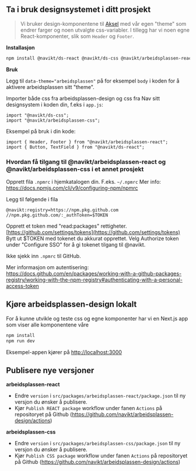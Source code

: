 ## Ta i bruk designsystemet i ditt prosjekt

>Vi bruker design-komponentene til [Aksel](https://aksel.nav.no/) med vår egen "theme" som endrer farger og noen
utvalgte css-variabler. I tillegg har vi noen egne React-komponenter, slik som `Header` og `Footer`.

**Installasjon**
```bash
npm install @navikt/ds-react @navikt/ds-css @navikt/arbeidsplassen-react @navikt/arbeidsplassen-css  
```

**Bruk**

Legg til `data-theme="arbeidsplassen"` på for eksempel `body` i koden for å aktivere arbeidsplassen
sitt "theme".

Importer både css fra arbeidsplassen-design og css fra Nav sitt designsystem i koden din, f.eks i `app.js`:
```
import "@navikt/ds-css";
import "@navikt/arbeidsplassen-css";
```

Eksempel på bruk i din kode:
```
import { Header, Footer } from "@navikt/arbeidsplassen-react";
import { Button, TextField } from "@navikt/ds-react";
```

### Hvordan få tilgang til @navikt/arbeidsplassen-react og  @navikt/arbeidsplassen-css i et annet prosjekt

Opprett fila `.npmrc` i hjemkatalogen din. F.eks. `~/.npmrc` Mer info: https://docs.npmjs.com/cli/v9/configuring-npm/npmrc

Legg til følgende i fila

```
@navikt:registry=https://npm.pkg.github.com
//npm.pkg.github.com/:_authToken=$TOKEN
```

Opprett et token med "read:packages" rettigheter. [https://github.com/settings/tokens](https://github.com/settings/tokens) Bytt ut \$TOKEN med tokenet du akkurat opprettet. Velg Authorize token under "Configure SSO" for å gi tokenet tilgang til @navikt.

Ikke sjekk inn `.npmrc` til GitHub.

Mer informasjon om autentisering: https://docs.github.com/en/packages/working-with-a-github-packages-registry/working-with-the-npm-registry#authenticating-with-a-personal-access-token

## Kjøre arbeidsplassen-design lokalt
For å kunne utvikle og teste css og egne komponenter har vi en Next.js app som viser alle komponentene våre

```bash
npm install
npm run dev
```

Eksempel-appen kjører på [http://localhost:3000](http://localhost:3000)

## Publisere nye versjoner

**arbeidsplassen-react**

- Endre `version` i `src/packages/arbeidsplassen-react/package.json` til ny versjon du ønsker å publisere.
- Kjør `Publish REACT package` workflow under fanen `Actions` på repositoryet på Github (https://github.com/navikt/arbeidsplassen-design/actions)

**arbeidsplassen-css**

- Endre `version` i `src/packages/arbeidsplassen-css/package.json` til ny versjon du ønsker å publisere.
- Kjør `Publish CSS package` workflow under fanen `Actions` på repositoryet på Github (https://github.com/navikt/arbeidsplassen-design/actions)
